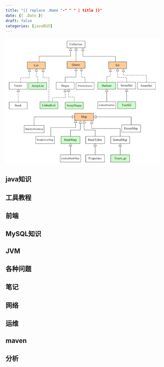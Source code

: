 ```yaml
---
title: "{{ replace .Name "-" " " | title }}"
date: {{ .Date }}
draft: false
categories: [java知识]
---
```

![集合](/img/集合/img.png)
## java知识
## 工具教程
## 前端
## MySQL知识
## JVM
## 各种问题
## 笔记
## 网络
## 运维
## maven
## 分析






